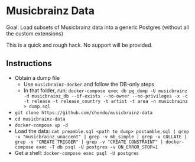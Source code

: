 # Musicbrainz Data

Goal: Load subsets of Musicbrainz data into a generic Postgres (without all the custom extensions)

This is a quick and rough hack. No support will be provided.

## Instructions

* Obtain a dump file
  * Use `musicbrainz-docker` and follow the DB-only steps
  * In that folder, run: `docker-compose exec db pg_dump -U musicbrainz -d musicbrainz_db --if-exists --no-owner --no-privileges -x -c -t release -t release_country -t artist -t area -n musicbrainz > dump.sql`
* `git clone https://github.com/chendo/musicbrainz-data`
* `cd musicbrainz-data`
* `docker-compose up -d`
* Load the data: `cat preamble.sql <path to dump> postamble.sql | grep -v "musicbrainz_unaccent" | grep -v mb_simple | grep -v COLLATE | grep -v "CREATE TRIGGER" | grep -v "CREATE CONSTRAINT" | docker-compose exec -T db psql -U postgres -v ON_ERROR_STOP=1`
* Get a shell: `docker-compose exec psql -U postgres`